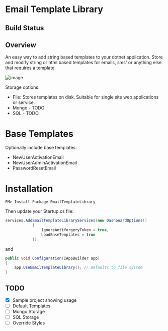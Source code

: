 # Email Template Library

## Build Status

## Overview
An easy way to add string based templates to your dotnet application. Store and modify string or html based templates for emails, sms' or anything else that requires a template.

![image](https://user-images.githubusercontent.com/1830594/120047159-35d59200-c014-11eb-9448-88244a623027.png)

Storage options:
- File: Stores templates on disk. Suitable for single site web applications or service.
- Mongo - TODO 
- SQL - TODO

# Base Templates
Optionally include base templates:
- NewUserActivationEmail
- NewUserAdminActivationEmail
- PasswordResetEmail

# Installation

```
PM> Install-Package EmailTemplateLibrary
```
Then update your Startup.cs file:

```cs
services.AddEmailTemplateLibraryServices(new DashboardOptions()
            {
                IgnoreAntiforgeryToken = true,
                LoadBaseTemplates = true
            });
```
and
```cs         
public void Configuration(IAppBuilder app)
{
    app.UseEmailTemplateLibrary(); // Defaults to file system
}
```

## TODO
- [x] Sample project showing usage
- [ ] Default Templates
- [ ] Mongo Storage
- [ ] SQL Storage
- [ ] Override Styles
